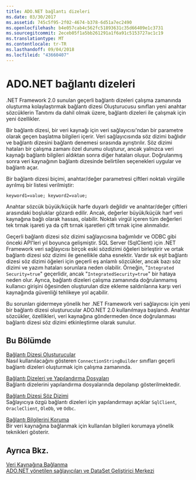 ```yaml
---
title: ADO.NET bağlantı dizeleri
ms.date: 03/30/2017
ms.assetid: 745c5f95-2f02-4674-b378-6d51a7ec2490
ms.openlocfilehash: b4e057cab4c562fc51893631c35d66409e1c3731
ms.sourcegitcommit: 2eceb05f1a5bb261291a1f6a91c5153727ac1c19
ms.translationtype: MT
ms.contentlocale: tr-TR
ms.lasthandoff: 09/04/2018
ms.locfileid: "43660407"
---
```

# <a name="connection-strings-in-adonet"></a>ADO.NET bağlantı dizeleri
.NET Framework 2.0 sunulan geçerli bağlantı dizeleri çalışma zamanında oluşturma kolaylaştırmak bağlantı dizesi Oluşturucusu sınıfları yeni anahtar sözcüklerin Tanıtımı da dahil olmak üzere, bağlantı dizeleri ile çalışmak için yeni özellikler.  
  
 Bir bağlantı dizesi, bir veri kaynağı için veri sağlayıcısı'ndan bir parametre olarak geçen başlatma bilgileri içerir. Veri sağlayıcısında söz dizimi bağlıdır ve bağlantı dizesini bağlantı denemesi sırasında ayrıştırılır. Söz dizimi hataları bir çalışma zamanı özel durumu oluşturur, ancak yalnızca veri kaynağı bağlantı bilgileri aldıktan sonra diğer hataları oluşur. Doğrulanmış sonra veri kaynağının bağlantı dizesinde belirtilen seçenekleri uygular ve bağlantı açar.  
  
 Bir bağlantı dizesi biçimi, anahtar/değer parametresi çiftleri noktalı virgülle ayrılmış bir listesi verilmiştir:  
  
 `keyword1=value; keyword2=value;`  
  
 Anahtar sözcük büyük/küçük harfe duyarlı değildir ve anahtar/değer çiftleri arasındaki boşluklar gözardı edilir. Ancak, değerler büyük/küçük harf veri kaynağına bağlı olarak hassas, olabilir. Noktalı virgül içeren tüm değerleri tek tırnak işareti ya da çift tırnak işaretleri çift tırnak içine alınmalıdır.  
  
 Geçerli bağlantı dizesi söz dizimi sağlayıcısına bağımlıdır ve ODBC gibi önceki API'leri yıl boyunca gelişmiştir. SQL Server (SqlClient) için .NET Framework veri sağlayıcısı birçok eski sözdizimi öğeleri birleştirir ve ortak bağlantı dizesi söz dizimi ile genellikle daha esnektir. Vardır sık eşit bağlantı dizesi söz dizimi öğeleri için geçerli eş anlamlı sözcükler, ancak bazı söz dizimi ve yazım hataları sorunlara neden olabilir. Örneğin, "`Integrated Security=true`" geçerlidir, ancak "`IntegratedSecurity=true`" bir hataya neden olur. Ayrıca, bağlantı dizeleri çalışma zamanında doğrulanmamış kullanıcı girişini öğesinden oluşturulan dize ekleme saldırılarına karşı veri kaynağında güvenliği tehlikeye yol açabilir.  
  
 Bu sorunları gidermeye yönelik her .NET Framework veri sağlayıcısı için yeni bir bağlantı dizesi oluşturucular ADO.NET 2.0 kullanılmaya başlandı. Anahtar sözcükler, özellikleri, veri kaynağına göndermeden önce doğrulanması bağlantı dizesi söz dizimi etkinleştirme olarak sunulur.  
  
## <a name="in-this-section"></a>Bu Bölümde  
 [Bağlantı Dizesi Oluşturucular](../../../../docs/framework/data/adonet/connection-string-builders.md)  
 Nasıl kullanılacağını gösteren `ConnectionStringBuilder` sınıfları geçerli bağlantı dizeleri oluşturmak için çalışma zamanında.  
  
 [Bağlantı Dizeleri ve Yapılandırma Dosyaları](../../../../docs/framework/data/adonet/connection-strings-and-configuration-files.md)  
 Bağlantı dizelerini yapılandırma dosyalarında depolanıp gösterilmektedir.  
  
 [Bağlantı Dizesi Söz Dizimi](../../../../docs/framework/data/adonet/connection-string-syntax.md)  
 Sağlayıcıya özgü bağlantı dizeleri için yapılandırmayı açıklar `SqlClient`, `OracleClient`, `OleDb`, ve `Odbc`.  
  
 [Bağlantı Bilgilerini Koruma](../../../../docs/framework/data/adonet/protecting-connection-information.md)  
 Bir veri kaynağına bağlanmak için kullanılan bilgileri korumaya yönelik teknikleri gösterir.  
  
## <a name="see-also"></a>Ayrıca Bkz.  
 [Veri Kaynağına Bağlanma](/cpp/data/odbc/connecting-to-a-data-source)  
 [ADO.NET yönetilen sağlayıcıları ve DataSet Geliştirici Merkezi](https://go.microsoft.com/fwlink/?LinkId=217917)
